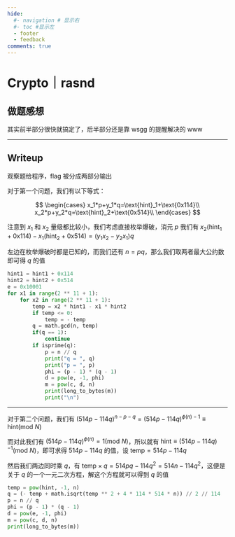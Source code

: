 ```yaml
---
hide:
  #- navigation # 显示右
  #- toc #显示左
  - footer
  - feedback
comments: true
--- 
```


# Crypto｜rasnd

## 做题感想

其实前半部分很快就搞定了，后半部分还是靠 wsgg 的提醒解决的 www
***
## Writeup

观察题给程序，flag 被分成两部分输出

对于第一个问题，我们有以下等式：

$$
\begin{cases}
x_1*p+y_1*q=\text{hint}_1+\text{0x114}\\
x_2*p+y_2*q=\text{hint}_2+\text{0x514}\\
\end{cases}
$$

注意到 $x_1$ 和 $x_2$ 量级都比较小，我们考虑直接枚举爆破，消元 $p$ 我们有 $x_2(\text{hint}_1+\text{0x114})-x_1(\text{hint}_2+\text{0x514})=(y_1x_2-y_2x_1)q$

左边在枚举爆破时都是已知的，而我们还有 $n=pq$，那么我们取两者最大公约数即可得 $q$ 的值

```python title="Solution1.py"
hint1 = hint1 + 0x114
hint2 = hint2 + 0x514
e = 0x10001
for x1 in range(2 ** 11 + 1):
    for x2 in range(2 ** 11 + 1):
        temp = x2 * hint1 - x1 * hint2
        if temp <= 0:
            temp = - temp
        q = math.gcd(n, temp)
        if(q == 1):
            continue
        if isprime(q):
            p = n // q
            print("q = ", q)
            print("p = ", p)
            phi = (p - 1) * (q - 1)
            d = pow(e, -1, phi)
            m = pow(c, d, n)
            print(long_to_bytes(m))
            print("\n")
```
***
对于第二个问题，我们有 $(514p-114q)^{n-p-q}=(514p-114q)^{\phi(n)-1}\equiv\text{hint}(\text{mod }N)$

而对此我们有 $(514p-114q)^{\phi(n)}=1(\text{mod }N)$，所以就有 $\text{hint}\equiv(514p-114q)^{-1}(\text{mod }N)$，即可求得 $514p-114q$ 的值，设 $\text{temp}=514p-114q$

然后我们两边同时乘 $q$，有 $\text{temp}\times q=514pq-114q^2=514n-114q^2$，这便是关于 $q$ 的一个一元二次方程，解这个方程就可以得到 $q$ 的值

```python title="Solution2.py"
temp = pow(hint, -1, n)
q = (- temp + math.isqrt(temp ** 2 + 4 * 114 * 514 * n)) // 2 // 114
p = n // q
phi = (p - 1) * (q - 1)
d = pow(e, -1, phi)
m = pow(c, d, n)
print(long_to_bytes(m))
```